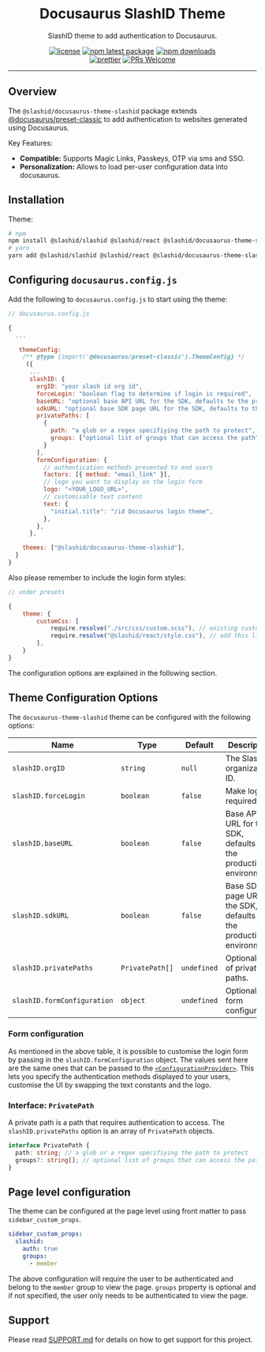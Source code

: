 <h1 align="center">Docusaurus SlashID Theme</h1>

<div align="center">

SlashID theme to add authentication to Docusaurus.

[![license](https://img.shields.io/badge/license-MIT-blue.svg)](https://github.com/slashid/docusaurus-slashid-login/blob/HEAD/LICENSE) [![npm latest package](https://img.shields.io/npm/v/@slashid/docusaurus-theme-slashid/latest.svg)](https://www.npmjs.com/package/@slashid/docusaurus-theme-slashid) [![npm downloads](https://img.shields.io/npm/dm/@slashid/docusaurus-theme-slashid.svg)](https://www.npmjs.com/package/@slashid/docusaurus-theme-slashid)
<br/>
[![prettier](https://img.shields.io/badge/code_style-prettier-ff69b4.svg)](https://github.com/prettier/prettier) [![PRs Welcome](https://img.shields.io/badge/PRs-welcome-brightgreen.svg)](https://github.com/slashid/docusaurus-slashid-login/blob/HEAD/CONTRIBUTING.md#pull-requests)
<br />

</div>

<p align="center">

</p>

---

## Overview

The `@slashid/docusaurus-theme-slashid` package extends [@docusaurus/preset-classic](https://docusaurus.io/docs/using-plugins#docusauruspreset-classic) to add authentication to websites generated using Docusaurus.

Key Features:

- **Compatible:** Supports Magic Links, Passkeys, OTP via sms and SSO.
- **Personalization:** Allows to load per-user configuration data into docusaurus.

## Installation

Theme:

```bash
# npm
npm install @slashid/slashid @slashid/react @slashid/docusaurus-theme-slashid
# yarn
yarn add @slashid/slashid @slashid/react @slashid/docusaurus-theme-slashid
```

## Configuring `docusaurus.config.js`

Add the following to `docusaurus.config.js` to start using the theme:

```js
// docusaurus.config.js

{
  ...

   themeConfig:
    /** @type {import('@docusaurus/preset-classic').ThemeConfig} */
     ({
      ...
      slashID: {
        orgID: "your slash id org id",
        forceLogin: "boolean flag to determine if login is required",
        baseURL: "optional base API URL for the SDK, defaults to the production environment",
        sdkURL: "optional base SDK page URL for the SDK, defaults to the production environment",
        privatePaths: [
          {
            path: "a glob or a regex specifiying the path to protect",
            groups: ["optional list of groups that can access the path"],
          }
        ],
        formConfiguration: {
          // authentication methods presented to end users
          factors: [{ method: "email_link" }],
          // logo you want to display on the login form
          logo: "<YOUR_LOGO_URL>",
          // customisable text content
          text: {
            "initial.title": "/id Docusaurus login theme",
          },
        },
      },

    themes: ["@slashid/docusaurus-theme-slashid"],
  }
}
```

Also please remember to include the login form styles:

```js
// under presets

{
    theme: {
        customCss: [
            require.resolve("./src/css/custom.scss"), // existing custom css
            require.resolve("@slashid/react/style.css"), // add this line
        ],
    }
}

```

The configuration options are explained in the following section.

## Theme Configuration Options

The `docusaurus-theme-slashid` theme can be configured with the following options:

| Name                        | Type            | Default     | Description                                                            |
| --------------------------- | --------------- | ----------- | ---------------------------------------------------------------------- |
| `slashID.orgID`             | `string`        | `null`      | The SlashID organization ID.                                           |
| `slashID.forceLogin`        | `boolean`       | `false`     | Make login required.                                                   |
| `slashID.baseURL`           | `boolean`       | `false`     | Base API URL for the SDK, defaults to the production environment.      |
| `slashID.sdkURL`            | `boolean`       | `false`     | Base SDK page URL for the SDK, defaults to the production environment. |
| `slashID.privatePaths`      | `PrivatePath[]` | `undefined` | Optional set of private paths.                                         |
| `slashID.formConfiguration` | `object`        | `undefined` | Optional form configuration                                            |

### Form configuration

As mentioned in the above table, it is possible to customise the login form by passing in the `slashID.formConfiguration` object. The values sent here are the same ones that can be passed to the [`<ConfigurationProvider>`](https://developer.slashid.dev/docs/access/react-sdk/reference/components/react-sdk-reference-configurationprovider#props). This lets you specify the authentication methods displayed to your users, customise the UI by swapping the text constants and the logo.

### Interface: `PrivatePath`

A private path is a path that requires authentication to access. The `slashID.privatePaths` option is an array of `PrivatePath` objects.

```ts
interface PrivatePath {
  path: string; // a glob or a regex specifiying the path to protect
  groups?: string[]; // optional list of groups that can access the path
}
```

## Page level configuration

The theme can be configured at the page level using front matter to pass `sidebar_custom_props`.

```yaml
sidebar_custom_props:
  slashid:
    auth: true
    groups:
      - member
```

The above configuration will require the user to be authenticated and belong to the `member` group to view the page.
`groups` property is optional and if not specified, the user only needs to be authenticated to view the page.

## Support

Please read [SUPPORT.md](https://github.com/slashid/docusaurus-slashid-login/blob/main/SUPPORT.md) for details on how to get support for this project.
